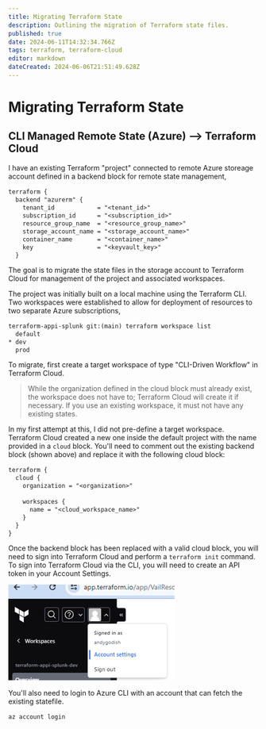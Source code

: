 ```yaml
---
title: Migrating Terraform State
description: Outlining the migration of Terraform state files. 
published: true
date: 2024-06-11T14:32:34.766Z
tags: terraform, terraform-cloud
editor: markdown
dateCreated: 2024-06-06T21:51:49.628Z
---
```


# Migrating Terraform State

## CLI Managed Remote State (Azure) --> Terraform Cloud

I have an existing Terraform "project" connected to remote Azure storeage account defined in a backend block for remote state management,

```
terraform {
  backend "azurerm" {
    tenant_id            = "<tenant_id>"
    subscription_id      = "<subscription_id>"
    resource_group_name  = "<resource_group_name>"
    storage_account_name = "<storage_account_name>"
    container_name       = "<container_name>"
    key                  = "<keyvault_key>"
  }
```

The goal is to migrate the state files in the storage account to Terraform Cloud for management of the project and associated workspaces.

The project was initially built on a local machine using the Terraform CLI. Two workspaces were established to allow for deployment of resources to two separate Azure subscriptions,

```
terraform-appi-splunk git:(main) terraform workspace list
  default
* dev
  prod
```

To migrate, first create a target workspace of type "CLI-Driven Workflow" in Terraform Cloud. 

> While the organization defined in the cloud block must already exist, the workspace does not have to; Terraform Cloud will create it if necessary. If you use an existing workspace, it must not have any existing states.

In my first attempt at this, I did not pre-define a target workspace. Terraform Cloud created a new one inside the default project with the name provided in a `cloud` block. You'll need to comment out the existing backend block (shown above) and replace it with the following cloud block:

```
terraform {
  cloud {
    organization = "<organization>"

    workspaces {
      name = "<cloud_workspace_name>"
    }
  }
}
```

Once the backend block has been replaced with a valid cloud block, you will need to sign into Terraform Cloud and perform a `terraform init` command. To sign into Terraform Cloud via the CLI, you will need to create an API token in your Account Settings. 

![account_settings_tf_cloud.png](/images/account_settings_tf_cloud.png)

You'll also need to login to Azure CLI with an account that can fetch the existing statefile. 

```
az account login
```






